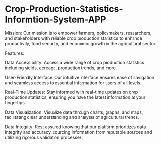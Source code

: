 # Crop-Production-Statistics-Informtion-System-APP
Mission:
Our mission is to empower farmers, policymakers, researchers, and stakeholders with reliable crop production statistics to enhance productivity, food security, and economic growth in the agricultural sector.

Features:

Data Accessibility: Access a wide range of crop production statistics including yields, acreage, production trends, and more.

User-Friendly Interface: Our intuitive interface ensures ease of navigation and seamless access to essential information for users of all levels.

Real-Time Updates: Stay informed with real-time updates on crop production statistics, ensuring you have the latest information at your fingertips.

Data Visualization: Visualize data through charts, graphs, and maps, facilitating clear understanding and analysis of agricultural trends.

Data Integrity: Rest assured knowing that our platform prioritizes data integrity and accuracy, sourcing information from reputable sources and utilizing rigorous validation processes.
